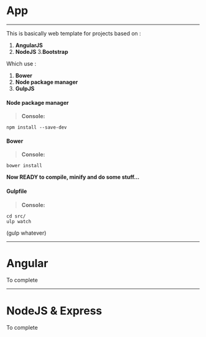 
# App
----------
This is basically web template for projects based on :
1. **AngularJS**
2. **NodeJS**
3.**Bootstrap**

Which use :
1. **Bower**
2. **Node package manager**
3. **GulpJS**

#### <i class="icon-file"></i> Node package manager
> **Console:**
```
npm install --save-dev
```

#### <i class="icon-file"></i> Bower
> **Console:**
```
bower install
```

**Now READY to compile, minify and do some stuff...**
#### <i class="icon-file"></i> Gulpfile
> **Console:**
```
cd src/
ulp watch
```
(gulp whatever)

----------
# Angular
To complete

----------
# NodeJS & Express
To complete


